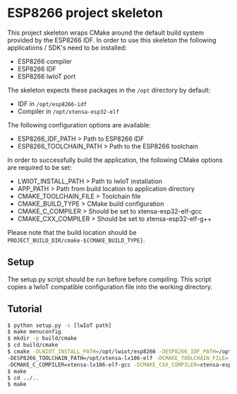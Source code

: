 # ESP8266 project skeleton

This project skeleton wraps CMake around the default build system provided by the
ESP8266 IDF. In order to use this skeleton the following applications / SDK's need to be
installed:

- ESP8266 compiler
- ESP8266 IDF
- ESP8266 lwIoT port

The skeleton expects these packages in the `/opt` directory by default:

- IDF in `/opt/esp8266-idf`
- Compiler in `/opt/xtensa-esp32-elf`

The following configuration options are available:

- ESP8266_IDF_PATH > Path to ESP8266 IDF
- ESP8266_TOOLCHAIN_PATH > Path to the ESP8266 toolchain

In order to successfully build the application, the following CMake options are required to be set:

- LWIOT_INSTALL_PATH > Path to lwIoT installation
- APP_PATH > Path from build location to application directory
- CMAKE_TOOLCHAIN_FILE > Toolchain file
- CMAKE_BUILD_TYPE > CMake build configuration
- CMAKE_C_COMPILER > Should be set to xtensa-esp32-elf-gcc
- CMAKE_CXX_COMPILER > Should be set to xtensa-esp32-elf-g++

Please note that the build location should be `PROJECT_BUILD_DIR/cmake-${CMAKE_BUILD_TYPE}`.

## Setup

The setup.py script should be run before before compiling. This script copies a lwIoT compatible
configuration file into the working directory.

## Tutorial

```bash
$ python setup.py -s [lwIoT path]
$ make menuconfig
$ mkdir -p build/cmake
$ cd build/cmake
$ cmake -DLWIOT_INSTALL_PATH=/opt/lwiot/esp8266 -DESP8266_IDF_PATH=/opt/lx106-idf \
-DESP8266_TOOLCHAIN_PATH=/opt/xtensa-lx106-elf -DCMAKE_TOOLCHAIN_FILE=../../cmake/esp8266.cmake \
-DCMAKE_C_COMPILER=xtensa-lx106-elf-gcc -DCMAKE_CXX_COMPILER=xtensa-esp32-elf-g++
$ make
$ cd ../..
$ make
```
